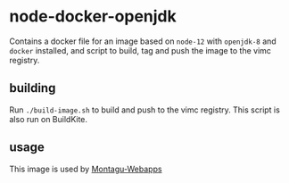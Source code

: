 # node-docker-openjdk
Contains a docker file for an image based on `node-12` with `openjdk-8` and `docker` installed, and script to build,
 tag and push the image to the vimc registry.

## building
Run `./build-image.sh` to build and push to the vimc registry. This script is also run on BuildKite.

## usage
This image is used by [Montagu-Webapps](https://github.com/vimc/montagu-webapps)
